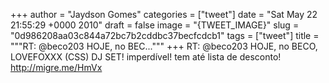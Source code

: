 
+++
author = "Jaydson Gomes"
categories = ["tweet"]
date = "Sat May 22 21:55:29 +0000 2010"
draft = false
image = "{TWEET_IMAGE}"
slug = "0d986208aa03c844a72bc7b2cddbc37becfcdcb1"
tags = ["tweet"]
title = """RT: @beco203 HOJE, no BEC..."""
+++
RT: @beco203 HOJE, no BECO, LOVEFOXXX (CSS) DJ SET! imperdível! tem até lista de desconto! http://migre.me/HmVx
